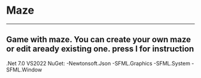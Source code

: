 # Maze
-------------------
Game with maze. You can create your own maze or edit aready existing one.
press I for instruction
-------------------
.Net 7.0 VS2022 
NuGet:
-Newtonsoft.Json
-SFML.Graphics
-SFML.System
-SFML.Window
